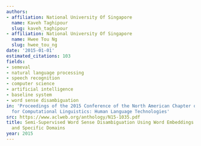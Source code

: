 ```yaml
---
authors:
- affiliation: National University Of Singapore
  name: Kaveh Taghipour
  slug: kaveh_taghipour
- affiliation: National University Of Singapore
  name: Hwee Tou Ng
  slug: hwee_tou_ng
date: '2015-01-01'
estimated_citations: 103
fields:
- semeval
- natural language processing
- speech recognition
- computer science
- artificial intelligence
- baseline system
- word sense disambiguation
in: 'Proceedings of the 2015 Conference of the North American Chapter of the Association
  for Computational Linguistics: Human Language Technologies'
src: https://www.aclweb.org/anthology/N15-1035.pdf
title: Semi-Supervised Word Sense Disambiguation Using Word Embeddings in General
  and Specific Domains
year: 2015
---
```

